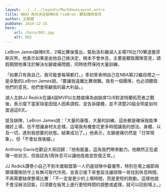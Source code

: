 ```yaml
---
layout: ../../../layouts/MarkdownLayout.astro
title: NBA》為何決定缺陣8天？LeBron：聽取團隊意見
author: 王毓健
pubDate: 2024-12-15
hero:
    url: /hero/002.jpg
    alt: 002
---
```

LeBron James缺陣8天、2場比賽後復出，幫助洛杉磯湖人主場116比110擊退曼菲斯灰熊，他表示如果是由他自己做決定，根本不會休息，主要是聽取團隊意見，請假期間他專注於解決左腳痠痛問題，同時依然保持大量訓練。

「如果只有我自己，我可能會每場都打。」季初曾表明自己在NBA第22繼目標之一是全勤的LeBron James說，「要讓我遠離比賽很難。我有一個團隊，也必須聽取他們的意見，他們會照顧我的最大利益。」

湖人主帥JJ Redick在讓4屆MVP以左膝痠痛為由缺席12/8對波特蘭拓荒者之戰後，表示麾下當家球星因個人因素請假，並告訴媒體，並不清楚20屆全明星如何度過這8天。

提及缺陣，LeBron James說：「大量的康復、大量的訓練。這些都是確保我能準備好上場，也不想讓身材太走樣。這場我有機會花更多時間讓我的想法、身體，以及一切，達到我想要的狀態。結果成功了。」他表示，左腳痠痛仍然是「日常現象」，但「不會扯我後腿。」

Anthony Davis也歡迎大哥回歸：「他有能量，這為我們帶來動力。他顯然正在處理一些狀況，但我認為1周休息可以讓他痊癒並恢復正常。」

JJ Redick讚譽小自己不到半歲聯盟第一人仍是球隊中最優秀，特別在場上細節與領導團隊防守上有無可取代作用，並表示接下來會設法讓球隊一哥找到休息時間、不再需要缺席整場比賽：「不一定是更少的上場時間，而是更短的跑動，這樣他就不會沒辦法回氣，只須要在板凳上進行更短時間的調整或處理，就可以回到場上。」